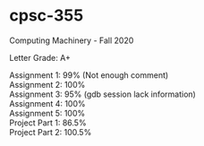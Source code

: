 # cpsc-355
Computing Machinery - Fall 2020

Letter Grade: A+

Assignment 1: 99% (Not enough comment)  
Assignment 2: 100%  
Assignment 3: 95% (gdb session lack information)  
Assignment 4: 100%  
Assignment 5: 100%  
Project Part 1: 86.5%  
Project Part 2: 100.5%  
